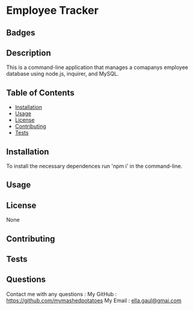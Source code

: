 # Employee Tracker


  ## Badges
  

  ## Description
  This is a command-line application that manages a comapanys employee database using node.js, inquirer, and MySQL.

  ## Table of Contents
  - [Installation](#install)
  - [Usage](#usage)
  - [License](#license)
  - [Contributing](#contribute)
  - [Tests](#tests)

  <a name="install"></a>
  ## Installation
  To install the necessary dependences run 'npm i' in the command-line.

  <a name="usage"></a>
  ## Usage
  

  <a name="license"></a>
  ## License
  None

  

  
  

  <a name="contribute"></a>
  ## Contributing
  

  <a name="tests"></a>
  ## Tests
  

  ## Questions
  Contact me with any questions :
  My GitHub : <a>https://github.com/mymashedpotatoes</a>
  My Email : ella.gaul@gmai.com
